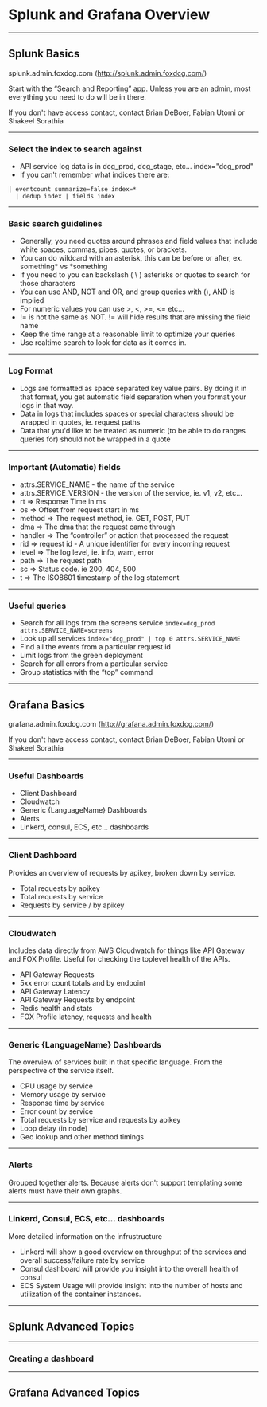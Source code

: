 <!-- $theme: default -->

<!-- $size: 16:9 -->
# Splunk and Grafana Overview

---

## Splunk Basics

splunk.admin.foxdcg.com (http://splunk.admin.foxdcg.com/)

Start with the “Search and Reporting” app. Unless you are an admin, most everything you need to do will be in there.

If you don't have access contact, contact Brian DeBoer, Fabian Utomi or Shakeel Sorathia

---

### Select the index to search against

* API service log data is in dcg_prod, dcg_stage, etc...
    index="dcg_prod"
* If you can't remember what indices there are:
```
| eventcount summarize=false index=* 
  | dedup index | fields index
```

---

### Basic search guidelines

* Generally, you need quotes around phrases and field values that include white spaces, commas, pipes, quotes, or brackets.
* You can do wildcard with an asterisk, this can be before or after, ex. something* vs *something
* If you need to you can backslash ( \\ ) asterisks or quotes to search for those characters
* You can use AND, NOT and OR, and group queries with (), AND is implied
* For numeric values you can use >, <, >=, <= etc...
* != is not the same as NOT. != will hide results that are missing the field name
* Keep the time range at a reasonable limit to optimize your queries
* Use realtime search to look for data as it comes in.

---

### Log Format

* Logs are formatted as space separated key value pairs. By doing it in that format, you get automatic field separation when you format your logs in that way.
* Data in logs that includes spaces or special characters should be wrapped in quotes, ie. request paths
* Data that you'd like to be treated as numeric (to be able to do ranges queries for) should not be wrapped in a quote

---

### Important (Automatic) fields

* attrs.SERVICE_NAME - the name of the service
* attrs.SERVICE_VERSION - the version of the service, ie. v1, v2, etc...
* rt => Response Time in ms
* os => Offset from request start in ms
* method => The request method, ie. GET, POST, PUT
* dma => The dma that the request came through
* handler => The “controller” or action that processed the request
* rid => request id - A unique identifier for every incoming request
* level => The log level, ie. info, warn, error
* path => The request path
* sc => Status code. ie 200, 404, 500
* t => The ISO8601 timestamp of the log statement

---

### Useful queries

* Search for all logs from the screens service
  `index=dcg_prod attrs.SERVICE_NAME=screens`
* Look up all services
  `index="dcg_prod" | top 0 attrs.SERVICE_NAME`
* Find all the events from a particular request id
* Limit logs from the green deployment
* Search for all errors from a particular service
* Group statistics with the “top” command

---

## Grafana Basics

grafana.admin.foxdcg.com (http://grafana.admin.foxdcg.com/)

If you don't have access contact, contact Brian DeBoer, Fabian Utomi or Shakeel Sorathia

---

### Useful Dashboards

* Client Dashboard
* Cloudwatch
* Generic {LanguageName} Dashboards
* Alerts
* Linkerd, consul, ECS, etc... dashboards

---

### Client Dashboard
Provides an overview of requests by apikey, broken down by service.

* Total requests by apikey
* Total requests by service
* Requests by service / by apikey

---

### Cloudwatch
Includes data directly from AWS Cloudwatch for things like API Gateway and FOX Profile. Useful for checking the toplevel health of the APIs.

* API Gateway Requests
* 5xx error count totals and by endpoint
* API Gateway Latency
* API Gateway Requests by endpoint
* Redis health and stats
* FOX Profile latency, requests and health

---

### Generic {LanguageName} Dashboards
The overview of services built in that specific language. From the perspective of the service itself.

* CPU usage by service
* Memory usage by service
* Response time by service
* Error count by service
* Total requests by service and requests by apikey
* Loop delay (in node)
* Geo lookup and other method timings
 
---

### Alerts
Grouped together alerts. Because alerts don't support templating some alerts must have their own graphs.

---

### Linkerd, Consul, ECS, etc... dashboards
More detailed information on the infrustructure

* Linkerd will show a good overview on throughput of the services and overall success/failure rate by service
* Consul dashboard will provide you insight into the overall health of consul
* ECS System Usage will provide insight into the number of hosts and utilization of the container instances.

---

## Splunk Advanced Topics

---

### Creating a dashboard



---

## Grafana Advanced Topics



